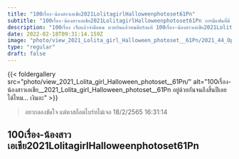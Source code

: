 ```yaml
---
title: "100เรื่อง-น้องสาวเอเชีย2021LolitagirlHalloweenphotoset61Pn"
subtitle: "100เรื่อง-น้องสาวเอเชีย2021LolitagirlHalloweenphotoset61Pn การมีแฟนที่ดี คือการที่มีแฟนเป็นเรา"
description: "100เรื่อง เจ็บแล้วจำคือคน หวยกินแล้วทนคือรักแท้ 100เรื่อง-น้องสาวเอเชีย2021LolitagirlHalloweenphotoset61Pn 18/2/2565 16:31:14"
date: 2022-02-18T09:31:14.159Z
image: "photo/view_2021_Lolita_girl_Halloween_photoset__61Pn/2021_44_OptEJPsVn6mX82c5JWiL.jpg"
type: "regular"
draft: false
---
```


{{< foldergallery src="photo/view_2021_Lolita_girl_Halloween_photoset__61Pn/" alt="100เรื่อง-น้องสาวเอเชีย__2021_Lolita_girl_Halloween_photoset__61Pn อยู่ด้วยกันจนถึงสิ้นปีเลยได้ไหม... เงินอะ" >}}


> อยากลองขัดใจ แต่หาสก็อตไบร์ทไม่เจอ 18/2/2565 16:31:14

## 100เรื่อง-น้องสาวเอเชีย2021LolitagirlHalloweenphotoset61Pn
